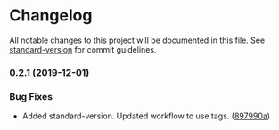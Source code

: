 # Changelog

All notable changes to this project will be documented in this file. See [standard-version](https://github.com/conventional-changelog/standard-version) for commit guidelines.

### 0.2.1 (2019-12-01)


### Bug Fixes

* Added standard-version. Updated workflow to use tags. ([897990a](https://github.com/gone-skiing/eslint-config/commit/897990ae415be0e2c17bfeb6739345526349101f))
